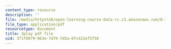 ```yaml
---
content_type: resource
description: ''
file: /media/https%3A/open-learning-course-data-rc.s3.amazonaws.com/8-701-introduction-to-nuclear-and-particle-physics-fall-2020/3f1f8979963e7d797d5a6fc422ef5f58_16iPrwJMvSs.pdf
file_type: application/pdf
resourcetype: Document
title: 3play pdf file
uid: 3f1f8979-963e-7d79-7d5a-6fc422ef5f58
---
```

